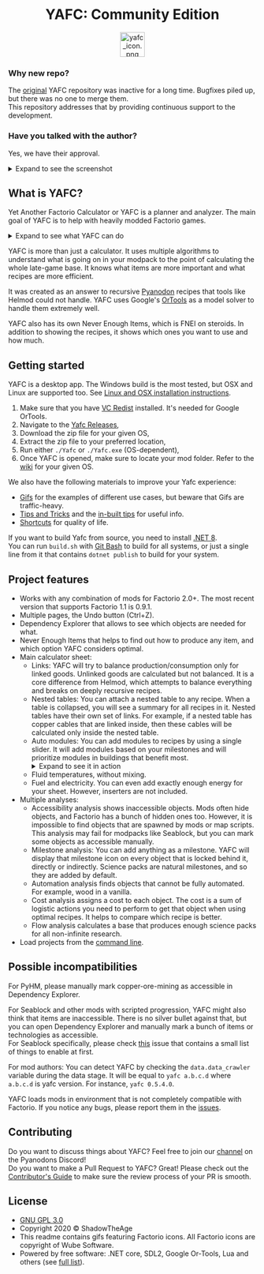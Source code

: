 <h1 align="center">YAFC: Community Edition</h1>
<p align="center"><IMG style="width:50px; height:auto;" src="Yafc/image.ico" alt="yafc_icon.png"></p>

### Why new repo?
The [original](https://github.com/ShadowTheAge/yafc) YAFC repository was inactive for a long time. Bugfixes piled up, but there was no one to merge them.  
This repository addresses that by providing continuous support to the development.

### Have you talked with the author?
Yes, we have their approval.
<details>
<summary>Expand to see the screenshot</summary>
<IMG src="/Docs/Media/yafc_author_approval.png"  alt="yafc_author_approval.png"/>
</details>

## What is YAFC?
Yet Another Factorio Calculator or YAFC is a planner and analyzer. The main goal of YAFC is to help with heavily modded Factorio games.

<details>
<summary>Expand to see what YAFC can do</summary>
<IMG src="/Docs/Media/Main.gif"  alt="Main.gif"/>
</details>

YAFC is more than just a calculator. It uses multiple algorithms to understand what is going on in your modpack to the point of calculating the whole late-game base. It knows what items are more important and what recipes are more efficient.

It was created as an answer to recursive [Pyanodon](https://mods.factorio.com/user/pyanodon) recipes that tools like Helmod could not handle. YAFC uses Google's [OrTools](https://developers.google.com/optimization) as a model solver to handle them extremely well.

YAFC also has its own Never Enough Items, which is FNEI on steroids. In addition to showing the recipes, it shows which ones you want to use and how much.

## Getting started

YAFC is a desktop app. The Windows build is the most tested, but OSX and Linux are supported too. See [Linux and OSX installation instructions](/Docs/LinuxOsxInstall.md).

1. Make sure that you have [VC Redist](https://learn.microsoft.com/en-us/cpp/windows/latest-supported-vc-redist?view=msvc-170) installed. It's needed for Google OrTools.
1. Navigate to the [Yafc Releases](https://github.com/have-fun-was-taken/yafc-ce/releases),
1. Download the zip file for your given OS,
1. Extract the zip file to your preferred location,
1. Run either `./Yafc` or `./Yafc.exe` (OS-dependent),
1. Once YAFC is opened, make sure to locate your mod folder. Refer to the [wiki](https://wiki.factorio.com/Application_directory#Locations) for your given OS.

We also have the following materials to improve your Yafc experience:
* [Gifs](/Docs/Gifs.md) for the examples of different use cases, but beware that Gifs are traffic-heavy.  
* [Tips and Tricks](/Docs/TipsAndTricks.md) and the [in-built tips](https://github.com/shpaass/yafc-ce/blob/master/Yafc/Data/Tips.txt) for useful info.
* [Shortcuts](/Docs/Shortcuts.md) for quality of life.

If you want to build Yafc from source, you need to install [.NET 8](https://dotnet.microsoft.com/en-us/download/dotnet/8.0).  
You can run `build.sh` with [Git Bash](https://git-scm.com/downloads) to build for all systems, or just a single line from it that contains `dotnet publish` to build for your system.

## Project features
- Works with any combination of mods for Factorio 2.0+. The most recent version that supports Factorio 1.1 is 0.9.1.
- Multiple pages, the Undo button (Ctrl+Z).
- Dependency Explorer that allows to see which objects are needed for what.
- Never Enough Items that helps to find out how to produce any item, and which option YAFC considers optimal.
- Main calculator sheet:
    - Links: YAFC will try to balance production/consumption only for linked goods. Unlinked goods are calculated but not balanced. It is a core difference from Helmod, which attempts to balance everything and breaks on deeply recursive recipes.
    - Nested tables: You can attach a nested table to any recipe. When a table is collapsed, you will see a summary for all recipes in it. Nested tables have their own set of links. For example, if a nested table has copper cables that are linked inside, then these cables will be calculated only inside the nested table.
    - Auto modules: You can add modules to recipes by using a single slider. It will add modules based on your milestones and will prioritize modules in buildings that benefit most. <details><summary>Expand to see it in action</summary><IMG src="/Docs/Media/AutoModules.gif"  alt="AutoModules.gif"/></details>
    - Fluid temperatures, without mixing.
    - Fuel and electricity. You can even add exactly enough energy for your sheet. However, inserters are not included.
- Multiple analyses:
    - Accessibility analysis shows inaccessible objects. Mods often hide objects, and Factorio has a bunch of hidden ones too. However, it is impossible to find objects that are spawned by mods or map scripts. This analysis may fail for modpacks like Seablock, but you can mark some objects as accessible manually.
    - Milestone analysis: You can add anything as a milestone. YAFC will display that milestone icon on every object that is locked behind it, directly or indirectly. Science packs are natural milestones, and so they are added by default.
    - Automation analysis finds objects that cannot be fully automated. For example, wood in a vanilla.
    - Cost analysis assigns a cost to each object. The cost is a sum of logistic actions you need to perform to get that object when using optimal recipes. It helps to compare which recipe is better.
    - Flow analysis calculates a base that produces enough science packs for all non-infinite research.
- Load projects from the [command line](/Docs/CLI.md).

## Possible incompatibilities

For PyHM, please manually mark copper-ore-mining as accessible in Dependency Explorer.

For Seablock and other mods with scripted progression, YAFC might also think that items are inaccessible. 
There is no silver bullet against that, but you can open Dependency Explorer and manually mark a bunch of items or technologies as accessible.  
For Seablock specifically, please check [this](https://github.com/ShadowTheAge/yafc/issues/31) issue that contains a small list of things to enable at first.

For mod authors: You can detect YAFC by checking the `data.data_crawler` variable during the data stage. It will be equal to `yafc a.b.c.d` where `a.b.c.d` is yafc version. For instance, `yafc 0.5.4.0`.

YAFC loads mods in environment that is not completely compatible with Factorio. If you notice any bugs, please report them in the [issues](https://github.com/have-fun-was-taken/yafc-ce/issues).
	

## Contributing

Do you want to discuss things about YAFC? Feel free to join our [channel](https://discord.gg/b5VergGq75) on the Pyanodons Discord!  
Do you want to make a Pull Request to YAFC? Great! Please check out the [Contributor's Guide](Docs/CONTRIBUTING.md) to make sure the review process of your PR is smooth.

## License
- [GNU GPL 3.0](/LICENSE)
- Copyright 2020 © ShadowTheAge
- This readme contains gifs featuring Factorio icons. All Factorio icons are copyright of Wube Software.
- Powered by free software: .NET core, SDL2, Google Or-Tools, Lua and others (see [full list](/licenses.txt)).
